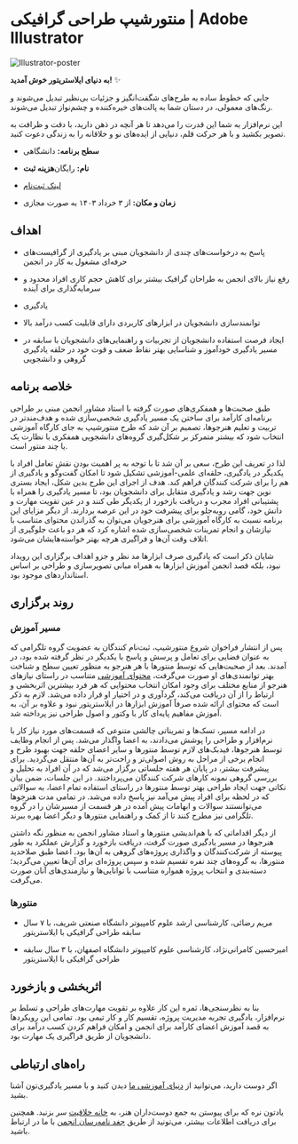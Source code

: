 # منتورشیپ طراحی گرافیکی | Adobe Illustrator


![Illustrator-poster](https://res.cloudinary.com/ddjzobmdv/image/upload/v1744025311/Mentorship-Illustrator_bvc4ik.jpg)


**به دنیای ایلاستریتور خوش آمدید!** ✨


جایی که خطوط ساده به طرح‌های شگفت‌انگیز و جزئیات بی‌نظیر تبدیل می‌شوند و رنگ‌های معمولی، در دستان شما به پالت‌های خیره‌کننده و چشم‌نواز تبدیل می‌شوند.


این نرم‌افزار به شما این قدرت را می‌دهد تا هر آنچه در ذهن دارید، با دقت و ظرافت به تصویر بکشید و با هر حرکت قلم، دنیایی از ایده‌های نو و خلاقانه را به زندگی دعوت کنید.


- **سطح برنامه:** دانشگاهی


- **هزینه ثبت‌‎نام:** رایگان


- [لینک ثبت‌نام](https://app.epoll.ir/40716050)


- **زمان و مکان:** از ۳ خرداد ۱۴۰۳ به صورت مجازی


## اهداف


- پاسخ به درخواست‌های چندی از دانشجویان مبنی بر یادگیری از گرافیست‌های حرفه‌ای مشغول به کار در انجمن


- رفع نیاز بالای انجمن به طراحان گرافیک بیشتر برای کاهش حجم کاری افراد محدود و سرمایه‌گذاری برای آینده


- یادگیری 


- توانمندسازی دانشجویان در ابزارهای کاربردی دارای قابلیت کسب درآمد بالا


- ایجاد فرصت استفاده دانشجویان از تجربیات و راهنمایی‌های دانشجویان با سابقه در مسیر یادگیری خودآموز و شناسایی بهتر نقاط ضعف و قوت خود در حلقه یادگیری گروهی و دانشجویی    


## خلاصه برنامه

طبق صحبت‌ها و همفکری‌های صورت گرفته با استاد مشاور انجمن مبنی بر طراحی برنامه‌ای کارآمد برای ساختن یک مسیر یادگیری شخصی‌سازی شده و هدف‌مندتر در تربیت و تعلیم هنرجوها، تصمیم بر آن شد که طرح منتورشیپ به جای کارگاه آموزشی انتخاب شود که بیشتر متمرکز بر شکل‌گیری گروه‌های دانشجویی همفکری با نظارت یک یا چند منتور است.


لذا در تعریف این طرح، سعی بر آن شد تا با توجه به پر اهمیت بودن نقش تعامل افراد با یکدیگر در یادگیری، حلقه‌ای علمی-آموزشی تشکیل شود تا امکان گفت‌وگو و یادگیری از هم را برای شرکت کنندگان فراهم کند. هدف از اجرای این طرح بدین شکل، ایجاد بستری نوین جهت رشد و یادگیری متقابل برای دانشجویان بود، تا مسیر یادگیری را همراه با پشتیبانی افراد مجرب و دریافت بازخورد از یکدیگر طی‌ کنند و در عین تقویت مهارت‌ و دانش خود، گامی روبه‌جلو برای پیشرفت خود در این عرصه بردارند. از دیگر مزایای این برنامه نسبت به کارگاه آموزشی برای هنرجویان می‌توان به گذراندن محتوای متناسب با نیازشان و انجام تمرینات شخصی‌سازی شده اشاره کرد که هر دو باعث جلوگیری از اتلاف وقت آن‌ها و فراگیری هرچه بهتر خواسته‌هایشان می‌شود.


شایان ذکر است که یادگیری صرف ابزارها مد نظر و جزو اهداف برگزاری این رویداد نبود، بلکه قصد انجمن آموزش ابزارها به همراه مبانی تصویرسازی و طراحی بر اساس استانداردهای موجود بود. 


## روند برگزاری


### مسیر آموزش


پس از انتشار فراخوان شروع منتورشیپ، ثبت‌نام کنندگان به عضویت گروه تلگرامی که به عنوان فضایی برای تعامل و پرسش و پاسخ با یکدیگر در نظر گرفته شده بود، در آمدند. بعد از صحبت‌هایی که توسط منتورها با هر هنرجو به منظور تعیین سطح و شناخت بهتر توانمندی‌های او صورت می‌گرفت، [محتوای آموزشی](/منتورشیپ/ایلاستریتور/مسیر%20آموزشی) متناسب در راستای نیازهای هنرجو از منابع مختلف برای وجود امکان انتخاب محتوایی که هر فرد بیشترین اثربخشی و ارتباط را از آن دریافت می‌کند، گردآوری و در اختیار او قرار داده می‌شد. لازم به ذکر است که محتوای ارائه شده صرفاً آموزش ابزارها در ایلاستریتور نبود و علاوه بر آن، به آموزش مفاهیم پایه‌ای کار با وکتور و اصول طراحی نیز پرداخته شد.


در ادامه مسیر، تسک‌ها و تمریناتی چالشی متنوعی که قسمت‌های مورد نیاز کار با نرم‌افزار و طراحی را پوشش می‌دادند، به اعضا واگذار می‌شد. پس از انجام وظایف توسط هنرجوها، فیدبک‌های لازم توسط منتورها و سایر اعضای حلقه جهت بهبود طرح و انجام برخی از مراحل به روش اصولی‌تر و راحت‌تر به آن‌ها منتقل می‌گردید. برای پیشرفت بیشتر، در پایان هر هفته جلساتی برگزار می‌شد که در آن افراد به تحلیل و بررسی گروهی نمونه کارهای شرکت کنندگان می‌پرداختند. در این جلسات، ضمن بیان نکاتی جهت ایجاد طراحی بهتر توسط منتورها در راستای استفاده تمام اعضا، به سوالاتی که در لحظه برای افراد پیش می‌آمد نیز پاسخ داده می‌شد. در تمامی مدت هنرجوها می‌توانستند سوالات و ابهامات پیش آمده در هر قسمت از مسیرشان را در گروه تلگرامی نیز مطرح کنند تا از کمک و راهنمایی منتورها و دیگر اعضا بهره ببرند.


از دیگر اقداماتی که با هم‌اندیشی منتورها و استاد مشاور انجمن به منظور نگه داشتن هنرجوها در مسیر یادگیری صورت گرفت، دریافت بازخورد و گزارش عملکرد به طور پیوسته از شرکت‌کنندگان و واگذاری پروژه‌های گروهی به آن‌ها بود. اعضا طبق صلاحدید منتورها، به گروه‌های چند نفره تقسیم شده و سپس پروژه‌ای برای آن‌ها تعیین می‌گردید؛ دسته‌بندی و انتخاب پروژه همواره متناسب با توانایی‌ها و نیازمندی‌های آنان صورت می‌گرفت.


### منتورها


- مریم رضائی، کارشناسی ارشد علوم کامپیوتر دانشگاه صنعتی شریف، با ۷ سال سابقه طراحی گرافیکی با ایلاستریتور


- امیرحسین کامرانی‌نژاد، کارشناسی علوم کامپیوتر دانشگاه اصفهان، با ۳ سال سابقه طراحی گرافیکی با ایلاستریتور


## اثربخشی و بازخورد


بنا به نظرسنجی‌ها، ثمره این کار علاوه بر تقویت مهارت‌های طراحی و تسلط بر نرم‌افزار، یادگیری تجربه مدیریت پروژه، تقسیم کار و کار تیمی بود. تمامی این رویکردها به قصد آموزش اعضای کارآمد برای انجمن و امکان فراهم کردن کسب درآمد برای دانشجویان از طریق فراگیری یک مهارت بود.


## راه‌های ارتباطی


اگر دوست دارید، می‌توانید از [دنیای آموزشی ما](/منتورشیپ/ایلاستریتور/مسیر%20آموزشی) دیدن کنید و با مسیر یادگیری‌تون آشنا بشید.


یادتون نره که برای پیوستن به جمع دوست‌داران هنر، به [خانه خلاقیت](https://app.epoll.ir/40716050) سر بزنید. همچنین برای دریافت اطلاعات بیشتر، می‌تونید از طریق [جغد نامه‌رسان انجمن](https://t.me/AMCSSup) با ما در ارتباط باشید.
